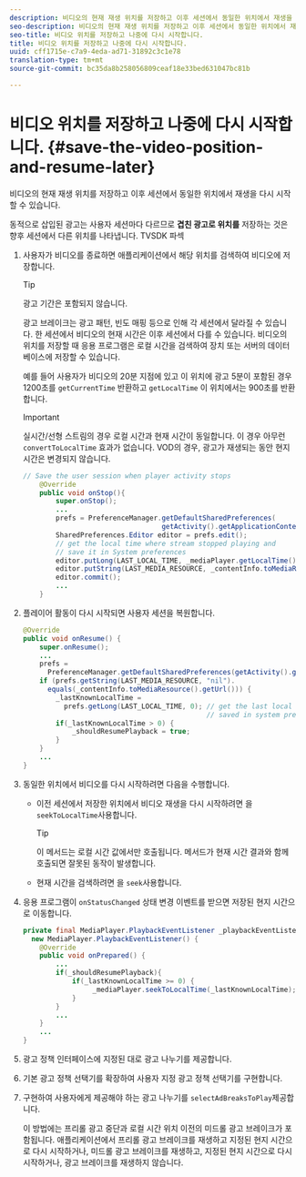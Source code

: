 ```yaml
---
description: 비디오의 현재 재생 위치를 저장하고 이후 세션에서 동일한 위치에서 재생을 다시 시작할 수 있습니다.
seo-description: 비디오의 현재 재생 위치를 저장하고 이후 세션에서 동일한 위치에서 재생을 다시 시작할 수 있습니다.
seo-title: 비디오 위치를 저장하고 나중에 다시 시작합니다.
title: 비디오 위치를 저장하고 나중에 다시 시작합니다.
uuid: cff1715e-c7a9-4eda-ad71-31892c3c1e78
translation-type: tm+mt
source-git-commit: bc35da8b258056809ceaf18e33bed631047bc81b

---
```



# 비디오 위치를 저장하고 나중에 다시 시작합니다. {#save-the-video-position-and-resume-later}

비디오의 현재 재생 위치를 저장하고 이후 세션에서 동일한 위치에서 재생을 다시 시작할 수 있습니다.

동적으로 삽입된 광고는 사용자 세션마다 다르므로 **겹친 광고로 위치를** 저장하는 것은 향후 세션에서 다른 위치를 나타냅니다. TVSDK 파섹

1. 사용자가 비디오를 종료하면 애플리케이션에서 해당 위치를 검색하여 비디오에 저장합니다.

   >[!TIP]
   >
   >광고 기간은 포함되지 않습니다.

   광고 브레이크는 광고 패턴, 빈도 매핑 등으로 인해 각 세션에서 달라질 수 있습니다. 한 세션에서 비디오의 현재 시간은 이후 세션에서 다를 수 있습니다. 비디오의 위치를 저장할 때 응용 프로그램은 로컬 시간을 검색하여 장치 또는 서버의 데이터베이스에 저장할 수 있습니다.

   예를 들어 사용자가 비디오의 20분 지점에 있고 이 위치에 광고 5분이 포함된 경우 1200초를 `getCurrentTime` 반환하고 `getLocalTime` 이 위치에서는 900초를 반환합니다.

   >[!IMPORTANT]
   >
   >실시간/선형 스트림의 경우 로컬 시간과 현재 시간이 동일합니다. 이 경우 아무런 `convertToLocalTime` 효과가 없습니다. VOD의 경우, 광고가 재생되는 동안 현지 시간은 변경되지 않습니다.

   ```java
   // Save the user session when player activity stops 
       @Override 
       public void onStop(){ 
           super.onStop(); 
           ... 
           prefs = PreferenceManager.getDefaultSharedPreferences( 
                                     getActivity().getApplicationContext()); 
           SharedPreferences.Editor editor = prefs.edit(); 
           // get the local time where stream stopped playing and  
           // save it in System preferences 
           editor.putLong(LAST_LOCAL_TIME, _mediaPlayer.getLocalTime());  
           editor.putString(LAST_MEDIA_RESOURCE, _contentInfo.toMediaResource().getUrl()); 
           editor.commit(); 
           ... 
       }
   ```

1. 플레이어 활동이 다시 시작되면 사용자 세션을 복원합니다.

   ```java
   @Override 
   public void onResume() { 
       super.onResume(); 
       ... 
       prefs =  
         PreferenceManager.getDefaultSharedPreferences(getActivity().getApplicationContext()); 
       if (prefs.getString(LAST_MEDIA_RESOURCE, "nil"). 
         equals(_contentInfo.toMediaResource().getUrl())) { 
           _lastKnownLocalTime =  
             prefs.getLong(LAST_LOCAL_TIME, 0); // get the last local time  
                                                // saved in system preferences 
           if(_lastKnownLocalTime > 0) { 
               _shouldResumePlayback = true; 
           } 
       } 
       ... 
   } 
   ```

1. 동일한 위치에서 비디오를 다시 시작하려면 다음을 수행합니다.

   * 이전 세션에서 저장한 위치에서 비디오 재생을 다시 시작하려면 을 `seekToLocalTime`사용합니다.

      >[!TIP]
      >
      >이 메서드는 로컬 시간 값에서만 호출됩니다. 메서드가 현재 시간 결과와 함께 호출되면 잘못된 동작이 발생합니다.

   * 현재 시간을 검색하려면 을 `seek`사용합니다.

1. 응용 프로그램이 `onStatusChanged` 상태 변경 이벤트를 받으면 저장된 현지 시간으로 이동합니다.

   ```java
   private final MediaPlayer.PlaybackEventListener _playbackEventListener =  
     new MediaPlayer.PlaybackEventListener() { 
       @Override 
       public void onPrepared() { 
           ... 
           if(_shouldResumePlayback){ 
               if(_lastKnownLocalTime >= 0) { 
                    _mediaPlayer.seekToLocalTime(_lastKnownLocalTime); 
               } 
           } 
           ... 
       } 
       ... 
   }
   ```

1. 광고 정책 인터페이스에 지정된 대로 광고 나누기를 제공합니다.
1. 기본 광고 정책 선택기를 확장하여 사용자 지정 광고 정책 선택기를 구현합니다.
1. 구현하여 사용자에게 제공해야 하는 광고 나누기를 `selectAdBreaksToPlay`제공합니다.

   이 방법에는 프리롤 광고 중단과 로컬 시간 위치 이전의 미드롤 광고 브레이크가 포함됩니다. 애플리케이션에서 프리롤 광고 브레이크를 재생하고 지정된 현지 시간으로 다시 시작하거나, 미드롤 광고 브레이크를 재생하고, 지정된 현지 시간으로 다시 시작하거나, 광고 브레이크를 재생하지 않습니다.